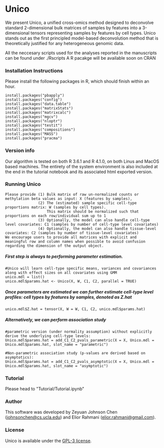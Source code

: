 # Unico
We present Unico, a unified cross-omics method designed to deconvolve standard 2-dimensional bulk matrices of samples by features into a 3-dimensional tensors representing samples by features by cell types. Unico stands out as the first principled model-based deconvolution method that is theoretically justified for any heterogeneous genomic data.

All the neccesary scripts used for the analyses reported in the manuscripts can be found under ./Rscripts
A R pacakge will be available soon on CRAN

### Installation Instructions
Please install the following packages in R, which should finish within an hour.
```
install.packages("pbapply")
install.packages("config")
install.packages("data.table")
install.packages("matrixStats")
install.packages("matrixcalc")
install.packages("mgcv")
install.packages("nloptr")
install.packages("testit")
install.packages("compositions")
install.packages("MASS")
install.packages("pracma")
```
### Version info
Our algorithm is tested on both R 3.6.1 and R 4.1.0, on both Linus and MacOS based machines.
The entirety of the system environment is also included at the end in the tutorial notebook and its associated html exported version.


### Running Unico
```
Please provide (1) Bulk matrix of raw un-normalized counts or methylation beta values as input: X (features by samples),
               (2) The (estimated) sample specific cell-type proportions matrix: W (samples by cell types).
                   This matrix should be normalized such that proportions on each row/individual sum up to 1
               (3) Optionally, the model can also handle cell-type level covariates: C1 (samples by number of cell-type level covariates)
               (4) Optionally, the model can also handle tissue-level covariates: C2 (samples by number of tissue-level covariates)
We encourage users to provide all matrices with explicit and meaningful row and column names when possible to avoid confusion regarding the dimension of the output object.
```
##### First step is always to performing parameter estimation.
```
#Unico will learn cell-type specific means, variances and covariances along with effect sizes on all covariates using GMM
unico.mdl = list()
unico.mdl$params.hat <- Unico(X, W, C1, C2, parallel = TRUE)
```
##### Once parameters are estimated we can further estimate cell-type level profiles: cell types by features by samples, denoted as Z.hat
```
unico.mdl$Z.hat = tensor(X, W = W, C1, C2, unico.mdl$params.hat)
```
##### Alternatively, we can perform association study
```
#parametric version (under normality assumption) without explicitly derive the underlying cell-type levels:
Unico.mdl$params.hat = add_C1_C2_pvals_parametric(X = X, Unico.mdl = Unico.mdl$params.hat, slot_name = "parametric")
```
```
#Non-parametric association study (p-values are derived based on asymptotics):
Unico.mdl$params.hat = add_C1_C2_pvals_asymptotic(X = X, Unico.mdl = Unico.mdl$params.hat, slot_name = "asymptotic")
```
### Tutorial
Please head to "Tutorial/Tutorial.ipynb"

### Author

This software was developed by Zeyuan Johnson Chen (johnsonchen@cs.ucla.edu) and Elior Rahmani (elior.rahmani@gmail.com).

### License

Unico is available under the <a href="https://opensource.org/licenses/GPL-3.0" target="_blank">GPL-3 license</a>.

